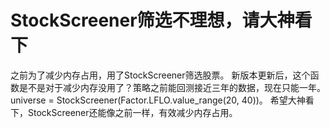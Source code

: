 # StockScreener筛选不理想，请大神看下

之前为了减少内存占用，用了StockScreener筛选股票。
新版本更新后，这个函数是不是对于减少内存没用了？策略之前能回测接近三年的数据，现在只能一年。
universe = StockScreener(Factor.LFLO.value_range(20, 40))。
希望大神看下，StockScreener还能像之前一样，有效减少内存占用。